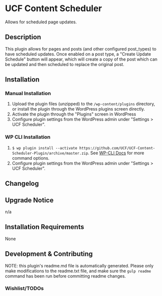 # UCF Content Scheduler #

Allows for scheduled page updates.


## Description ##

This plugin allows for pages and posts (and other configured post_types) to have scheduled updates. Once enabled on a post type, a "Create Update Schedule" button will appear, which will create a copy of the post which can be updated and then scheduled to replace the original post.


## Installation ##

### Manual Installation ###
1. Upload the plugin files (unzipped) to the `/wp-content/plugins` directory, or install the plugin through the WordPress plugins screen directly.
2. Activate the plugin through the "Plugins" screen in WordPress
3. Configure plugin settings from the WordPress admin under "Settings > UCF Scheduler".

### WP CLI Installation ###
1. `$ wp plugin install --activate https://github.com/UCF/UCF-Content-Scheduler-Plugin/archive/master.zip`.  See [WP-CLI Docs](http://wp-cli.org/commands/plugin/install/) for more command options.
2. Configure plugin settings from the WordPress admin under "Settings > UCF Scheduler".


## Changelog ##


## Upgrade Notice ##

n/a


## Installation Requirements ##

None


## Development & Contributing ##

NOTE: this plugin's readme.md file is automatically generated.  Please only make modifications to the readme.txt file, and make sure the `gulp readme` command has been run before committing readme changes.

### Wishlist/TODOs ###
